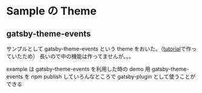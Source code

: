 # Sample の Theme

## gatsby-theme-events

サンプルとして gatsby-theme-events という theme をおいた。（[tutorial](https://www.gatsbyjs.org/tutorial/building-a-theme/#set-up-gatsby-theme-events-and-site)で作っていたため）
長いので中の機能は作ってませんが。。。

example は gatsby-theme-events を利用した時の demo 用
gatsby-theme-events を npm publish していろんなところで gatsby-plugin として使うことができる
